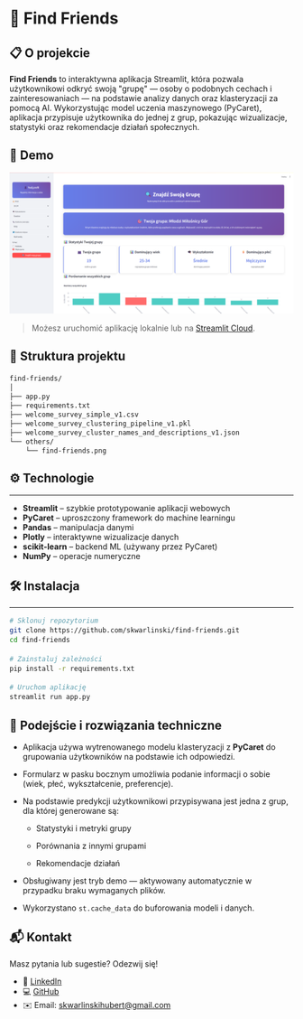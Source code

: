 # 👥 Find Friends

## 📋 O projekcie

**Find Friends** to interaktywna aplikacja Streamlit, która pozwala użytkownikowi odkryć swoją "grupę" — osoby o podobnych cechach i zainteresowaniach — na podstawie analizy danych oraz klasteryzacji za pomocą AI. Wykorzystując model uczenia maszynowego (PyCaret), aplikacja przypisuje użytkownika do jednej z grup, pokazując wizualizacje, statystyki oraz rekomendacje działań społecznych.

## 📱 Demo

![Find Friends Interface](others/find-friends.png)

> Możesz uruchomić aplikację lokalnie lub na [Streamlit Cloud](https://ffind-friends.streamlit.app/).

## 📁 Struktura projektu

```
find-friends/
│
├── app.py
├── requirements.txt
├── welcome_survey_simple_v1.csv
├── welcome_survey_clustering_pipeline_v1.pkl
├── welcome_survey_cluster_names_and_descriptions_v1.json
└── others/
    └── find-friends.png

```
## ⚙️ Technologie
---
- **Streamlit** – szybkie prototypowanie aplikacji webowych
- **PyCaret** – uproszczony framework do machine learningu
- **Pandas** – manipulacja danymi
- **Plotly** – interaktywne wizualizacje danych
- **scikit-learn** – backend ML (używany przez PyCaret)
- **NumPy** – operacje numeryczne


## 🛠️ Instalacja
---

   ```bash
   # Sklonuj repozytorium
   git clone https://github.com/skwarlinski/find-friends.git
   cd find-friends
 
   # Zainstaluj zależności
   pip install -r requirements.txt

   # Uruchom aplikację
   streamlit run app.py
   ```

## 🧠 Podejście i rozwiązania techniczne

- Aplikacja używa wytrenowanego modelu klasteryzacji z **PyCaret** do grupowania użytkowników na podstawie ich odpowiedzi.

- Formularz w pasku bocznym umożliwia podanie informacji o sobie (wiek, płeć, wykształcenie, preferencje).

- Na podstawie predykcji użytkownikowi przypisywana jest jedna z grup, dla której generowane są:

    - Statystyki i metryki grupy

    - Porównania z innymi grupami

    - Rekomendacje działań

- Obsługiwany jest tryb demo — aktywowany automatycznie w przypadku braku wymaganych plików.

- Wykorzystano `st.cache_data` do buforowania modeli i danych.

## 📬 Kontakt

Masz pytania lub sugestie? Odezwij się!

- 💼 [LinkedIn](https://www.linkedin.com/in/hubert-skwarlinski-895437368/)
- 💻 [GitHub](https://github.com/skwarlinski)
- ✉️ Email: [skwarlinskihubert@gmail.com](mailto:skwarlinskihubert@gmail.com)
